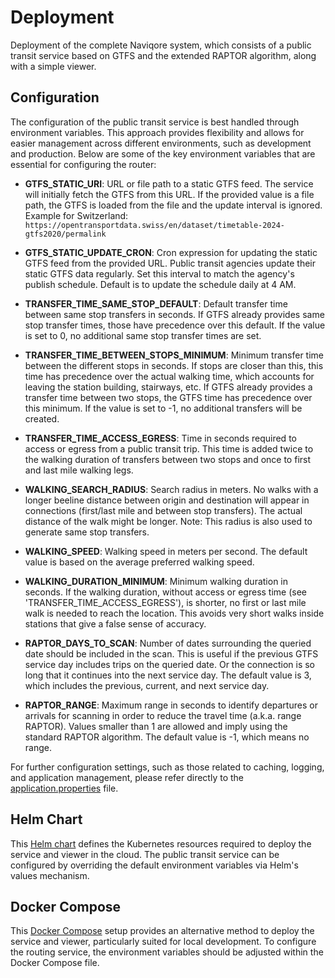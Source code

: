 # Deployment

Deployment of the complete Naviqore system, which consists of a public transit service based on GTFS and the extended
RAPTOR algorithm, along with a simple viewer.

## Configuration

The configuration of the public transit service is best handled through environment variables. This approach
provides flexibility and allows for easier management across different environments, such as development and
production. Below are some of the key environment variables that are essential for configuring the router:

- **GTFS_STATIC_URI**: URL or file path to a static GTFS feed. The service will initially fetch the GTFS from this URL.
  If the provided value is a file path, the GTFS is loaded from the file and the update interval is ignored.
  Example for Switzerland: `https://opentransportdata.swiss/en/dataset/timetable-2024-gtfs2020/permalink`

- **GTFS_STATIC_UPDATE_CRON**: Cron expression for updating the static GTFS feed from the provided URL. Public transit
  agencies update their static GTFS data regularly. Set this interval to match the agency's publish schedule. Default is
  to update the schedule daily at 4 AM.

- **TRANSFER_TIME_SAME_STOP_DEFAULT**: Default transfer time between same stop transfers in seconds. If GTFS already
  provides same stop transfer times, those have precedence over this default. If the value is set to 0, no additional
  same stop transfer times are set.

- **TRANSFER_TIME_BETWEEN_STOPS_MINIMUM**: Minimum transfer time between the different stops in seconds. If stops are
  closer than this, this time has precedence over the actual walking time, which accounts for leaving the station
  building, stairways, etc. If GTFS already provides a transfer time between two stops, the GTFS time has precedence
  over this minimum. If the value is set to -1, no additional transfers will be created.

- **TRANSFER_TIME_ACCESS_EGRESS**: Time in seconds required to access or egress from a public transit trip. This time is
  added twice to the walking duration of transfers between two stops and once to first and last mile walking legs.

- **WALKING_SEARCH_RADIUS**: Search radius in meters. No walks with a longer beeline distance between origin and
  destination will appear in connections (first/last mile and between stop transfers). The actual distance of the walk
  might be longer. Note: This radius is also used to generate same stop transfers.

- **WALKING_SPEED**: Walking speed in meters per second. The default value is based on the average preferred walking
  speed.

- **WALKING_DURATION_MINIMUM**: Minimum walking duration in seconds. If the walking duration, without access or egress
  time (see 'TRANSFER_TIME_ACCESS_EGRESS'), is shorter, no first or last mile walk is needed to reach the location. This
  avoids very short walks inside stations that give a false sense of accuracy.

- **RAPTOR_DAYS_TO_SCAN**: Number of dates surrounding the queried date should be included in the scan. This is useful
  if the previous GTFS service day includes trips on the queried date. Or the connection is so long that it continues
  into the next service day. The default value is 3, which includes the previous, current, and next service day.

- **RAPTOR_RANGE**: Maximum range in seconds to identify departures or arrivals for scanning in order to reduce the
  travel time (a.k.a. range RAPTOR). Values smaller than 1 are allowed and imply using the standard RAPTOR algorithm.
  The default value is -1, which means no range.

For further configuration settings, such as those related to caching, logging, and application management, please refer
directly to
the [application.properties](https://github.com/naviqore/public-transit-service/blob/main/src/main/resources/application.properties)
file.

## Helm Chart

This [Helm chart](https://github.com/naviqore/deployment) defines the Kubernetes resources required to deploy the
service and viewer in the cloud. The public transit service can be configured by overriding the default environment
variables via Helm's values mechanism.

## Docker Compose

This [Docker Compose](https://github.com/naviqore/deployment/blob/main/docker-compose.yml) setup provides an alternative
method to deploy the service and viewer, particularly suited for local development. To configure the routing service,
the environment variables should be adjusted within the Docker Compose file.
